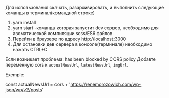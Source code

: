 Для использования скачать, разархивировать, и выполнить следующие команды в терминал(командной строке) 
1. yarn install
2. yarn start -команда которая запустит dev сервер, необходимо для авоматической компиляции scss/ES6 файлов
3. Перейти в браузере по адресу http://localhost:3000
4. Для остановки дев сервера в консоле(терминале) необходимо нажать CTRL+C

Если возникает проблема: 
has been blocked by CORS policy
Добавте переменную cors к `actualNewsUrl`, `latestNewsUrl`, `imgUrl`.

Exemple:

const actualNewsUrl = cors + 'https://renemorozowich.com/wp-json/wp/v2/posts'